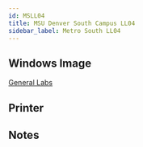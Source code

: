 ```yaml
---
id: MSLL04
title: MSU Denver South Campus LL04
sidebar_label: Metro South LL04
---
```


## Windows Image
[General Labs](image-win-generallabs.md)

## Printer

## Notes
